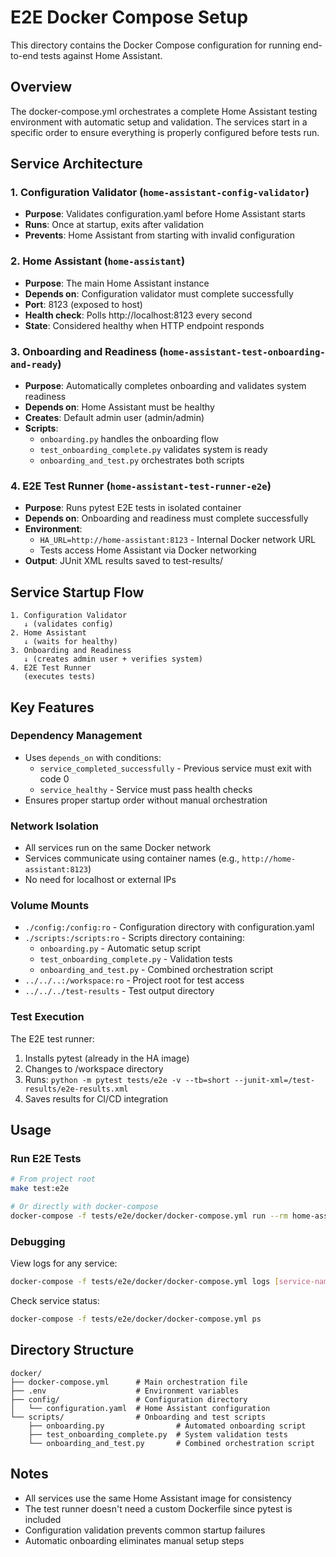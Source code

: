 # E2E Docker Compose Setup

This directory contains the Docker Compose configuration for running end-to-end tests against Home Assistant.

## Overview

The docker-compose.yml orchestrates a complete Home Assistant testing environment with automatic setup and validation. The services start in a specific order to ensure everything is properly configured before tests run.

## Service Architecture

### 1. Configuration Validator (`home-assistant-config-validator`)
- **Purpose**: Validates configuration.yaml before Home Assistant starts
- **Runs**: Once at startup, exits after validation
- **Prevents**: Home Assistant from starting with invalid configuration

### 2. Home Assistant (`home-assistant`)
- **Purpose**: The main Home Assistant instance
- **Depends on**: Configuration validator must complete successfully
- **Port**: 8123 (exposed to host)
- **Health check**: Polls http://localhost:8123 every second
- **State**: Considered healthy when HTTP endpoint responds

### 3. Onboarding and Readiness (`home-assistant-test-onboarding-and-ready`)
- **Purpose**: Automatically completes onboarding and validates system readiness
- **Depends on**: Home Assistant must be healthy
- **Creates**: Default admin user (admin/admin)
- **Scripts**: 
  - `onboarding.py` handles the onboarding flow
  - `test_onboarding_complete.py` validates system is ready
  - `onboarding_and_test.py` orchestrates both scripts

### 4. E2E Test Runner (`home-assistant-test-runner-e2e`)
- **Purpose**: Runs pytest E2E tests in isolated container
- **Depends on**: Onboarding and readiness must complete successfully
- **Environment**: 
  - `HA_URL=http://home-assistant:8123` - Internal Docker network URL
  - Tests access Home Assistant via Docker networking
- **Output**: JUnit XML results saved to test-results/

## Service Startup Flow

```
1. Configuration Validator
   ↓ (validates config)
2. Home Assistant 
   ↓ (waits for healthy)
3. Onboarding and Readiness
   ↓ (creates admin user + verifies system)
4. E2E Test Runner
   (executes tests)
```

## Key Features

### Dependency Management
- Uses `depends_on` with conditions:
  - `service_completed_successfully` - Previous service must exit with code 0
  - `service_healthy` - Service must pass health checks
- Ensures proper startup order without manual orchestration

### Network Isolation
- All services run on the same Docker network
- Services communicate using container names (e.g., `http://home-assistant:8123`)
- No need for localhost or external IPs

### Volume Mounts
- `./config:/config:ro` - Configuration directory with configuration.yaml
- `./scripts:/scripts:ro` - Scripts directory containing:
  - `onboarding.py` - Automatic setup script
  - `test_onboarding_complete.py` - Validation tests
  - `onboarding_and_test.py` - Combined orchestration script
- `../../..:/workspace:ro` - Project root for test access
- `../../../test-results` - Test output directory

### Test Execution
The E2E test runner:
1. Installs pytest (already in the HA image)
2. Changes to /workspace directory
3. Runs: `python -m pytest tests/e2e -v --tb=short --junit-xml=/test-results/e2e-results.xml`
4. Saves results for CI/CD integration

## Usage

### Run E2E Tests
```bash
# From project root
make test:e2e

# Or directly with docker-compose
docker-compose -f tests/e2e/docker/docker-compose.yml run --rm home-assistant-test-runner-e2e
```

### Debugging

View logs for any service:
```bash
docker-compose -f tests/e2e/docker/docker-compose.yml logs [service-name]
```

Check service status:
```bash
docker-compose -f tests/e2e/docker/docker-compose.yml ps
```

## Directory Structure

```
docker/
├── docker-compose.yml      # Main orchestration file
├── .env                    # Environment variables
├── config/                 # Configuration directory
│   └── configuration.yaml  # Home Assistant configuration
└── scripts/                # Onboarding and test scripts
    ├── onboarding.py                # Automated onboarding script
    ├── test_onboarding_complete.py  # System validation tests
    └── onboarding_and_test.py       # Combined orchestration script
```

## Notes

- All services use the same Home Assistant image for consistency
- The test runner doesn't need a custom Dockerfile since pytest is included
- Configuration validation prevents common startup failures
- Automatic onboarding eliminates manual setup steps
